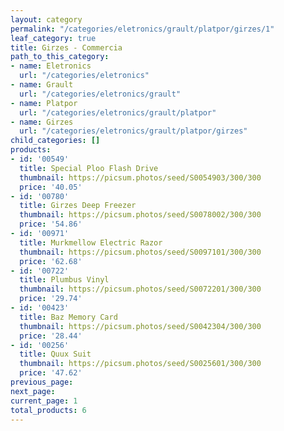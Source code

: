 ```yaml
---
layout: category
permalink: "/categories/eletronics/grault/platpor/girzes/1"
leaf_category: true
title: Girzes - Commercia
path_to_this_category:
- name: Eletronics
  url: "/categories/eletronics"
- name: Grault
  url: "/categories/eletronics/grault"
- name: Platpor
  url: "/categories/eletronics/grault/platpor"
- name: Girzes
  url: "/categories/eletronics/grault/platpor/girzes"
child_categories: []
products:
- id: '00549'
  title: Special Ploo Flash Drive
  thumbnail: https://picsum.photos/seed/S0054903/300/300
  price: '40.05'
- id: '00780'
  title: Girzes Deep Freezer
  thumbnail: https://picsum.photos/seed/S0078002/300/300
  price: '54.86'
- id: '00971'
  title: Murkmellow Electric Razor
  thumbnail: https://picsum.photos/seed/S0097101/300/300
  price: '62.68'
- id: '00722'
  title: Plumbus Vinyl
  thumbnail: https://picsum.photos/seed/S0072201/300/300
  price: '29.74'
- id: '00423'
  title: Baz Memory Card
  thumbnail: https://picsum.photos/seed/S0042304/300/300
  price: '28.44'
- id: '00256'
  title: Quux Suit
  thumbnail: https://picsum.photos/seed/S0025601/300/300
  price: '47.62'
previous_page: 
next_page: 
current_page: 1
total_products: 6
---
```

